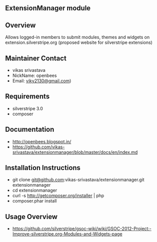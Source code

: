 ## ExtensionManager module

## Overview

Allows logged-in members to submit modules, themes and widgets on 
extension.silverstripe.org (proposed website for silverstripe extensions)

## Maintainer Contact 
 
 * vikas srivastava 
 * NickName: openbees
 * Email: viky2130@gmail.com)

## Requirements

 * silverstripe 3.0
 * composer

## Documentation
 
 * http://openbees.blogspot.in/
 * https://github.com/vikas-srivastava/extensionmanager/blob/master/docs/en/index.md 
 
## Installation Instructions
 
 * git clone git@github.com:vikas-srivastava/extensionmanager.git extensionmanager
 * cd extensionmanager 
 * curl -s http://getcomposer.org/installer | php
 * composer.phar install
 
## Usage Overview 

 * https://github.com/silverstripe/gsoc-wiki/wiki/GSOC-2012-Project:-Improve-silverstripe.org-Modules-and-Widgets-page 